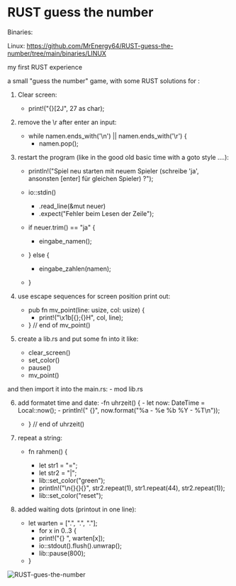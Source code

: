# RUST guess the number

Binaries:

Linux:
https://github.com/MrEnergy64/RUST-guess-the-number/tree/main/binaries/LINUX


my first RUST experience

a small "guess the number" game, with some RUST solutions for :

1. Clear screen:
	- print!("{}[2J", 27 as char);
  
2. remove the \r after enter an input:
	- while namen.ends_with('\n') || namen.ends_with('\r') {
		- namen.pop();
    
3. restart the program (like in the good old basic time with a goto style  ....):

	- println!("Spiel neu starten mit neuem Spieler (schreibe 'ja', ansonsten [enter] für gleichen Spieler) ?");
  
  	- io::stdin()
  		- .read_line(&mut neuer)
  		- .expect("Fehler beim Lesen der Zeile");
  	- if neuer.trim() == "ja" {
  		- eingabe_namen();
  	- } else {
  		- eingabe_zahlen(namen);
  	- }

4. use escape sequences for screen position print out:
	- pub fn mv_point(line: usize, col: usize) {
		- print!("\x1b[{};{}H", col, line);
	- } // end of mv_point()

5. create a lib.rs and put some fn into it like:
	- clear_screen()
	- set_color()
	- pause()
	- mv_point()
	
and then import it into the main.rs:
	- mod lib.rs

6. add formatet time and date:
	-fn uhrzeit() {
		- let now: DateTime<Local> = Local::now();
		- println!("	{}", now.format("%a - %e %b %Y  - %T\n"));
	- } // end of uhrzeit()
	
7. repeat a string:

	- fn rahmen() {

		- let str1 = "=";
		- let str2 = "|";
		- lib::set_color("green");
		- println!("\n{}{}{}", str2.repeat(1), str1.repeat(44), str2.repeat(1));
		- lib::set_color("reset");

8. added waiting dots (printout in one line):
	- let warten = [".", ".", "."];
		- for x in 0..3 {
		- print!("{} ", warten[x]);
		- io::stdout().flush().unwrap();
		- lib::pause(800);
	- }
	



![RUST-gues-the-number](https://user-images.githubusercontent.com/58075655/201479113-bc953fd8-2fd9-4514-90a1-05be0124e466.gif)


	
